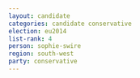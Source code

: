 ```yaml
---
layout: candidate
categories: candidate conservative
election: eu2014
list-rank: 4
person: sophie-swire
region: south-west
party: conservative
---
```

